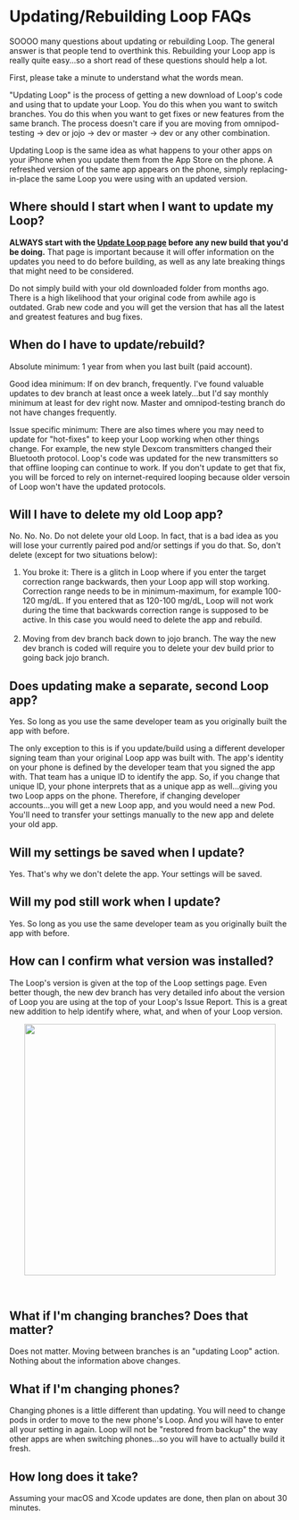 # Updating/Rebuilding Loop FAQs

SOOOO many questions about updating or rebuilding Loop. The general answer is that people tend to overthink this. Rebuilding your Loop app is really quite easy...so a short read of these questions should help a lot.

First, please take a minute to understand what the words mean.

"Updating Loop" is the process of getting a new download of Loop's code and using that to update your Loop. You do this when you want to switch branches. You do this when you want to get fixes or new features from the same branch. The process doesn't care if you are moving from omnipod-testing -> dev or jojo -> dev or master -> dev or any other combination.

Updating Loop is the same idea as what happens to your other apps on your iPhone when you update them from the App Store on the phone. A refreshed version of the same app appears on the phone, simply replacing-in-place the same Loop you were using with an updated version.

## Where should I start when I want to update my Loop?

**ALWAYS start with the [Update Loop page](../build/updating.md) before any new build that you'd be doing.** That page is important because it will offer information on the updates you need to do before building, as well as any late breaking things that might need to be considered.

Do not simply build with your old downloaded folder from months ago. There is a high likelihood that your original code from awhile ago is outdated. Grab new code and you will get the version that has all the latest and greatest features and bug fixes.

## When do I have to update/rebuild?

Absolute minimum: 1 year from when you last built (paid account).

Good idea minimum: If on dev branch, frequently. I've found valuable updates to dev branch at least once a week lately...but I'd say monthly minimum at least for dev right now. Master and omnipod-testing branch do not have changes frequently.

Issue specific minimum: There are also times where you may need to update for "hot-fixes" to keep your Loop working when other things change. For example, the new style Dexcom transmitters changed their Bluetooth protocol. Loop's code was updated for the new transmitters so that offline looping can continue to work. If you don't update to get that fix, you will be forced to rely on internet-required looping because older versoin of Loop won't have the updated protocols.

## Will I have to delete my old Loop app?

No. No. No. Do not delete your old Loop. In fact, that is a bad idea as you will lose your currently paired pod and/or settings if you do that. So, don't delete (except for two situations below):

1. You broke it: There is a glitch in Loop where if you enter the target correction range backwards, then your Loop app will stop working. Correction range needs to be in minimum-maximum, for example 100-120 mg/dL. If you entered that as 120-100 mg/dL, Loop will not work during the time that backwards correction range is supposed to be active. In this case you would need to delete the app and rebuild.</br></br>
2. Moving from dev branch back down to jojo branch. The way the new dev branch is coded will require you to delete your dev build prior to going back jojo branch.

## Does updating make a separate, second Loop app?

Yes. So long as you use the same developer team as you originally built the app with before.

The only exception to this is if you update/build using a different developer signing team than your original Loop app was built with. The app's identity on your phone is defined by the developer team that you signed the app with. That team has a unique ID to identify the app. So, if you change that unique ID, your phone interprets that as a unique app as well...giving you two Loop apps on the phone. Therefore, if changing developer accounts...you will get a new Loop app, and you would need a new Pod. You'll need to transfer your settings manually to the new app and delete your old app.

## Will my settings be saved when I update?

Yes. That's why we don't delete the app. Your settings will be saved.

## Will my pod still work when I update?

Yes. So long as you use the same developer team as you originally built the app with before.

## How can I confirm what version was installed?

The Loop's version is given at the top of the Loop settings page. Even better though, the new dev branch has very detailed info about the version of Loop you are using at the top of your Loop's Issue Report. This is a great new addition to help identify where, what, and when of your Loop version.

<p align="center">
<img src="../img/loop-version.jpg" width="450">
</p></br>

## What if I'm changing branches? Does that matter?

Does not matter. Moving between branches is an "updating Loop" action. Nothing about the information above changes.

## What if I'm changing phones?

Changing phones is a little different than updating. You will need to change pods in order to move to the new phone's Loop. And you will have to enter all your setting in again. Loop will not be "restored from backup" the way other apps are when switching phones...so you will have to actually build it fresh.

## How long does it take?

Assuming your macOS and Xcode updates are done, then plan on about 30 minutes. 
